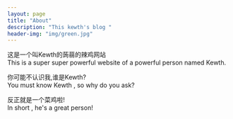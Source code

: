 ```yaml
---
layout: page
title: "About"
description: "This kewth's blog " 
header-img: "img/green.jpg"
---
```


这是一个叫Kewth的蒟蒻的辣鸡网站   
This is a super super powerful website of a powerful person named Kewth.   

你可能不认识我,谁是Kewth?   
You must know Kewth , so why do you ask?   

反正就是一个菜鸡啦!   
In short , he's a great person!   
